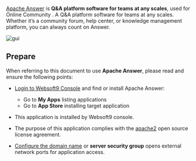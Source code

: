 [Apache Answer](https://answer.apache.org/) is **Q&A platform software for teams at any scales**, used for Online Community . A Q&A platform software for teams at any scales. Whether it’s a community forum, help center, or knowledge management platform, you can always count on Answer.


![gui](https://libs.websoft9.com/Websoft9/DocsPicture/zh/answer/answer-gui-websoft9.png)


## Prepare

When referring to this document to use **Apache Answer**, please read and ensure the following points:

- [Login to Websoft9 Console](./login-console) and find or install Apache Answer:
  - Go to **My Apps** listing applications 
  - Go to **App Store** installing target application

- This application is installed by Websoft9 console.


- The purpose of this application complies with the [apache2](https://opensource.org/licenses/Apache-2.0) open source license agreement.


- [Configure the domain name](./domain-set) or **server security group** opens external network ports for application access.